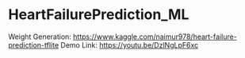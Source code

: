 # HeartFailurePrediction_ML

Weight Generation: https://www.kaggle.com/naimur978/heart-failure-prediction-tflite
Demo Link: https://youtu.be/DzlNgLpF6xc
